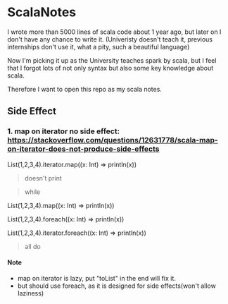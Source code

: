 ScalaNotes
====================
I wrote more than 5000 lines of scala code about 1 year ago, but later on I don't have any chance to write it. (Univeristy doesn't teach it, previous internships don't use it, what a pity, such a beautiful language)

Now I'm picking it up as the University teaches spark by scala, but I feel that I forgot lots of not only syntax but also some key knowledge about scala.

Therefore I want to open this repo as my scala notes.



Side Effect
---------------------

### 1. map on iterator no side effect: https://stackoverflow.com/questions/12631778/scala-map-on-iterator-does-not-produce-side-effects

List(1,2,3,4).iterator.map((x: Int) => println(x))

> doesn't print

> while

List(1,2,3,4).map((x: Int) => println(x)) 

List(1,2,3,4).foreach((x: Int) => println(x))

List(1,2,3,4).iterator.foreach((x: Int) => println(x))

> all do
#### Note

- map on iterator is lazy, put "toList" in the end will fix it.
- but should use foreach, as it is designed for side effects(won't allow laziness)
